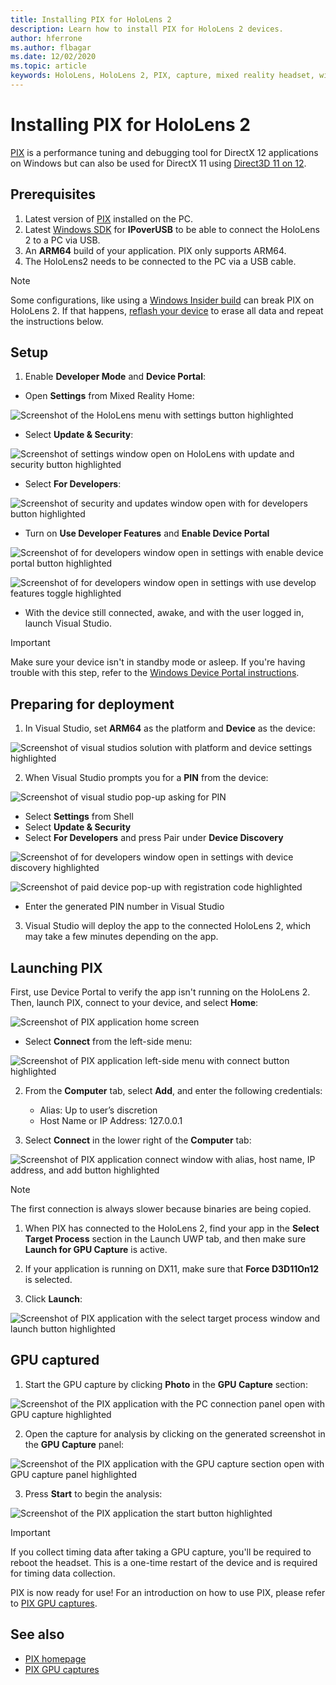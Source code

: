 ```yaml
---
title: Installing PIX for HoloLens 2
description: Learn how to install PIX for HoloLens 2 devices.
author: hferrone
ms.author: flbagar
ms.date: 12/02/2020
ms.topic: article
keywords: HoloLens, HoloLens 2, PIX, capture, mixed reality headset, windows mixed reality headset, virtual reality headset
---
```


# Installing PIX for HoloLens 2

[PIX](https://devblogs.microsoft.com/pix) is a performance tuning and debugging tool for DirectX 12 applications on Windows but can also be used for DirectX 11 using [Direct3D 11 on 12](/windows/win32/direct3d12/direct3d-11-on-12).

## Prerequisites

1. Latest version of [PIX](https://devblogs.microsoft.com/pix/download) installed on the PC.
1. Latest [Windows SDK](https://developer.microsoft.com/windows/downloads/windows-sdk/) for **IPoverUSB** to be able to connect the HoloLens 2 to a PC via USB.
1. An **ARM64** build of your application. PIX only supports ARM64.
1. The HoloLens2 needs to be connected to the PC via a USB cable.

>[!NOTE]
> Some configurations, like using a [Windows Insider build](https://insider.windows.com) can break PIX on HoloLens 2. If that happens, [reflash your device](/hololens/hololens-recovery) to erase all data and repeat the instructions below.

## Setup

1. Enable **Developer Mode** and **Device Portal**:

* Open **Settings** from Mixed Reality Home:

![Screenshot of the HoloLens menu with settings button highlighted](images/pix-img-01.jpg)

* Select **Update & Security**:

![Screenshot of settings window open on HoloLens with update and security button highlighted](images/pix-img-02.jpg)

* Select **For Developers**:

![Screenshot of security and updates window open with for developers button highlighted](images/pix-img-03.jpg)

* Turn on **Use Developer Features** and **Enable Device Portal**

![Screenshot of for developers window open in settings with enable device portal button highlighted](images/pix-img-04.jpg)

![Screenshot of for developers window open in settings with use develop features toggle highlighted](images/pix-img-05.jpg)

* With the device still connected, awake, and with the user logged in, launch Visual Studio.

> [!IMPORTANT]
> Make sure your device isn't in standby mode or asleep. If you're having trouble with this step, refer to the [Windows Device Portal instructions](./using-the-windows-device-portal.md).

## Preparing for deployment

1. In Visual Studio, set **ARM64** as the platform and **Device** as the device:

![Screenshot of visual studios solution with platform and device settings highlighted](images/pix-img-06.png)

2. When Visual Studio prompts you for a **PIN** from the device:

![Screenshot of visual studio pop-up asking for PIN](images/pix-img-07.png)

* Select **Settings** from Shell
* Select **Update & Security**
* Select **For Developers** and press Pair under **Device Discovery** 

![Screenshot of for developers window open in settings with device discovery highlighted](images/pix-img-08.jpg)

![Screenshot of paid device pop-up with registration code highlighted](images/pix-img-09.jpg)

* Enter the generated PIN number in Visual Studio

3. Visual Studio will deploy the app to the connected HoloLens 2, which may take a few minutes depending on the app.

## Launching PIX

First, use Device Portal to verify the app isn't running on the HoloLens 2. Then, launch PIX, connect to your device, and select **Home**:

![Screenshot of PIX application home screen](images/pix-img-10.png)

* Select **Connect** from the left-side menu:

![Screenshot of PIX application left-side menu with connect button highlighted](images/pix-img-11.png)

2. From the **Computer** tab, select **Add**, and enter the following credentials:
    * Alias: Up to user’s discretion
    * Host Name or IP Address: 127.0.0.1

3. Select **Connect** in the lower right of the **Computer** tab:

![Screenshot of PIX application connect window with alias, host name, IP address, and add button highlighted](images/pix-img-12.png)

> [!NOTE]
> The first connection is always slower because binaries are being copied.

1. When PIX has connected to the HoloLens 2, find your app in the **Select Target Process** section in the Launch UWP tab, and then make sure **Launch for GPU Capture** is active. 

1. If your application is running on DX11, make sure that **Force D3D11On12** is selected. 

1. Click **Launch**:

![Screenshot of PIX application with the select target process window and launch button highlighted](images/pix-img-13.png)

## GPU captured

1. Start the GPU capture by clicking **Photo** in the **GPU Capture** section:

![Screenshot of the PIX application with the PC connection panel open with GPU capture highlighted](images/pix-img-14.png)

2. Open the capture for analysis by clicking on the generated screenshot in the **GPU Capture** panel:

![Screenshot of the PIX application with the GPU capture section open with GPU capture panel highlighted](images/pix-img-15.png)

3. Press **Start** to begin the analysis:

![Screenshot of the PIX application the start button highlighted](images/pix-img-16.png)

> [!IMPORTANT]
> If you collect timing data after taking a GPU capture, you'll be required to reboot the headset. This is a one-time restart of the device and is required for timing data collection.

PIX is now ready for use! For an introduction on how to use PIX, please refer to [PIX GPU captures](https://devblogs.microsoft.com/pix/gpu-captures/).


## See also
* [PIX homepage](https://devblogs.microsoft.com/pix)
* [PIX GPU captures](https://devblogs.microsoft.com/pix/gpu-captures/)